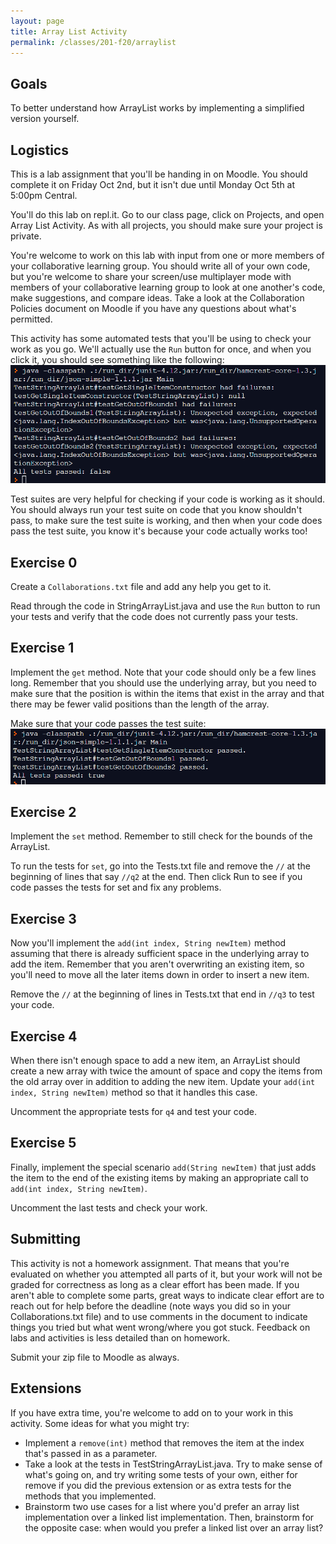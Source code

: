 ```yaml
---
layout: page
title: Array List Activity
permalink: /classes/201-f20/arraylist
---
```


## Goals
To better understand how ArrayList works by implementing a simplified version yourself.

## Logistics
This is a lab assignment that you'll be handing in on Moodle. You should complete it on Friday Oct 2nd, but it isn't due until Monday Oct 5th at 5:00pm Central.

You'll do this lab on repl.it. Go to our class page, click on Projects, and open Array List Activity. As with all projects, you should make sure your project is private.

You're welcome to work on this lab with input from one or more members of your collaborative learning group. You should write all of your own code, but you're welcome to share your screen/use multiplayer mode with members of your collaborative learning group to look at one another's code, make suggestions, and compare ideas. Take a look at the Collaboration Policies document on Moodle if you have any questions about what's permitted.

This activity has some automated tests that you'll be using to check your work as you go. We'll actually use the `Run` button for once, and when you click it, you should see something like the following:
![Screenshot of command terminal with test output for failing tests](/classes/201-f20/test-suite-example.png)

Test suites are very helpful for checking if your code is working as it should.
You should always run your test suite on code that you know shouldn't pass, to make sure the test suite is working, and then when your code does pass the test suite, you know it's because your code actually works too!

## Exercise 0
Create a `Collaborations.txt` file and add any help you get to it.

Read through the code in StringArrayList.java and use the `Run` button to run your tests and verify that the code does not currently pass your tests.

## Exercise 1
Implement the `get` method. 
Note that your code should only be a few lines long.
Remember that you should use the underlying array, but you need to make sure that the position is within the items that exist in the array and that there may be fewer valid positions than the length of the array.

Make sure that your code passes the test suite:
![Screen shot of command terminal with test output for passing tests](/classes/201-f20/test-suite-passing.png)

## Exercise 2
Implement the `set` method.
Remember to still check for the bounds of the ArrayList.

To run the tests for `set`, go into the Tests.txt file and remove the `//` at the beginning of lines that say `//q2` at the end. Then click Run to see if you code passes the tests for set and fix any problems.

## Exercise 3
Now you'll implement the `add(int index, String newItem)` method assuming that there is already sufficient space in the underlying array to add the item. Remember that you aren't overwriting an existing item, so you'll need to move all the later items down in order to insert a new item.

Remove the `//` at the beginning of lines in Tests.txt that end in `//q3` to test your code.

## Exercise 4
When there isn't enough space to add a new item, an ArrayList should create a new array with twice the amount of space and copy the items from the old array over in addition to adding the new item. Update your `add(int index, String newItem)` method so that it handles this case.

Uncomment the appropriate tests for `q4` and test your code.

## Exercise 5
Finally, implement the special scenario `add(String newItem)` that just adds the item to the end of the existing items by making an appropriate call to `add(int index, String newItem)`. 

Uncomment the last tests and check your work.

## Submitting
This activity is not a homework assignment. That means that you're evaluated on whether you attempted all parts of it, but your work will not be graded for correctness as long as a clear effort has been made. If you aren't able to complete some parts, great ways to indicate clear effort are to reach out for help before the deadline (note ways you did so in your Collaborations.txt file) and to use comments in the document to indicate things you tried but what went wrong/where you got stuck. Feedback on labs and activities is less detailed than on homework.

Submit your zip file to Moodle as always.

## Extensions
If you have extra time, you're welcome to add on to your work in this activity. Some ideas for what you might try:

* Implement a `remove(int)` method that removes the item at the index that's passed in as a parameter.
* Take a look at the tests in TestStringArrayList.java. Try to make sense of what's going on, and try writing some tests of your own, either for remove if you did the previous extension or as extra tests for the methods that you implemented.
* Brainstorm two use cases for a list where you'd prefer an array list implementation over a linked list implementation. Then, brainstorm for the opposite case: when would you prefer a linked list over an array list?